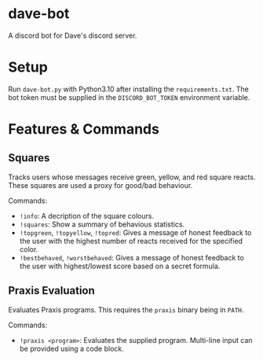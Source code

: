 # dave-bot
A discord bot for Dave's discord server.

# Setup

Run `dave-bot.py` with Python3.10 after installing the `requirements.txt`. The bot token must be supplied in the `DISCORD_BOT_TOKEN` environment variable.

# Features & Commands

## Squares

Tracks users whose messages receive green, yellow, and red square reacts. These squares are used a proxy for good/bad behaviour.

Commands:
- `!info`: A decription of the square colours.
- `!squares`: Show a summary of behavious statistics.
- `!topgreen`, `!topyellow`, `!topred`: Gives a message of honest feedback to the user with the highest number of reacts received for the specified color.
- `!bestbehaved`, `!worstbehaved`: Gives a message of honest feedback to the user with highest/lowest score based on a secret formula.

## Praxis Evaluation

Evaluates Praxis programs. This requires the `praxis` binary being in `PATH`.

Commands:
- `!praxis <program>`: Evaluates the supplied program. Multi-line input can be provided using a code block.

